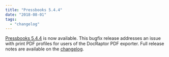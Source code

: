 ```yaml
---
title: "Pressbooks 5.4.4"
date: "2018-08-01"
tags: 
  - "changelog"
---
```


[Pressbooks 5.4.4](https://github.com/pressbooks/pressbooks/releases/5.4.4) is now available. This bugfix release addresses an issue with print PDF profiles for users of the DocRaptor PDF exporter. Full release notes are available on the [changelog](https://docs.pressbooks.org/changelog/pressbooks/#5-4-4).
